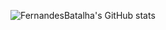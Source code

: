 ![FernandesBatalha's GitHub stats](https://github-readme-stats.vercel.app/api?username=FernandesBatalha&show_icons=true&theme=radical)
